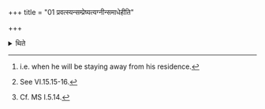 +++
title = "01 प्रवत्स्यन्सम्प्रेष्यत्यग्नीन्समाधेहीति"

+++

<details><summary>थिते</summary>

1. When (the sacrificer) is about to be on journey,[^1] he says (to him who performs the Agnihotra on his behalf)[^2]—“Do you add fuel to the fires”.[^3]  

[^1]: i.e. when he will be staying away from his residence.  

[^2]: See VI.15.15-16.  

[^3]: Cf. MS I.5.14.
</details>
